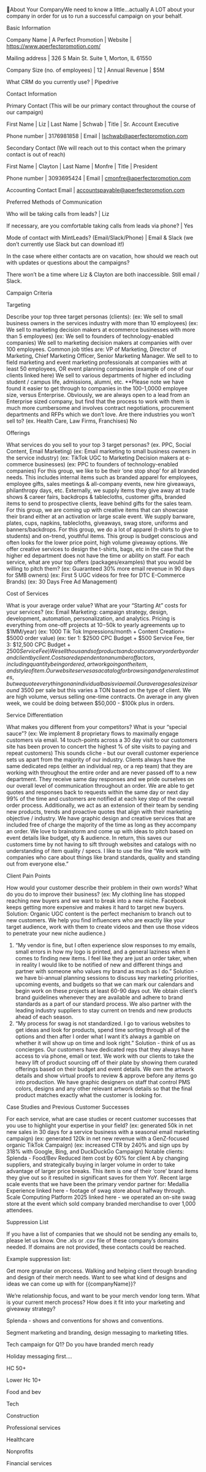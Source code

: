 About Your CompanyWe need to know a little…actually A LOT about your company in order for us to run a successful campaign on your behalf. 


Basic Information

Company Name
 | A Perfect Promotion
 | Website
 | https://www.aperfectpromotion.com/

Mailing address
 | 326 S Main St. Suite 1, Morton, IL 61550

Company Size (no. of employees)
 | 12
 | Annual Revenue
 | $5M

What CRM do you currently use?
 | Pipedrive

Contact Information

Primary Contact (This will be our primary contact throughout the course of our campaign)

First Name
 | Liz
 | Last Name
 | Schwab
 | Title
 | Sr. Account Executive

Phone number
 | 3176981858
 | Email
 | lschwab@aperfectpromotion.com

Secondary Contact (We will reach out to this contact when the primary contact is out of reach)

First Name
 | Clayton
 | Last Name
 | Monfre
 | Title
 | President

Phone number
 | 3093695424
 | Email
 | cmonfre@aperfectpromotion.com

Accounting Contact Email
 | accountspayable@aperfectpromotion.com

Preferred Methods of Communication

Who will be taking calls from leads?
 | Liz

If necessary, are you comfortable taking calls from leads via phone?
 | Yes

Mode of contact with MintLeads? (Email/Slack/Phone)
 | Email & Slack (we don’t currently use Slack but can download it!)

In the case where either contacts are on vacation, how should we reach out with updates or questions about the campaigns?

There won’t be a time where Liz & Clayton are both inaccessible. Still email / Slack. 


Campaign Criteria

Targeting

Describe your top three target personas (clients): 
 (ex: We sell to small business owners in the services industry with more than 10 employees) 
 (ex: We sell to marketing decision makers at ecommerce businesses with more than 5 employees) 
 (ex: We sell to founders of technology-enabled companies) 
 We sell to marketing decision makers at companies with over 100 employees. Common job titles are: VP of Marketing, Director of Marketing, Chief Marketing Officer, Senior Marketing Manager. 
 We sell to to field marketing and event marketing professionals at companies with at least 50 employees, OR event planning companies (example of one of our clients linked here)
 We sell to various departments of higher ed including student / campus life, admissions, alumni, etc. 
 **Please note we have found it easier to get through to companies in the 100-1,0000 employee size, versus Enterprise. Obviously, we are always open to a lead from an Enterprise sized company, but find that the process to work with them is much more cumbersome and involves contract negotiations, procurement departments and RFPs which we don’t love. 
 Are there industries you won’t sell to? 
 (ex. Health Care, Law Firms, Franchises)
 No

Offerings

What services do you sell to your top 3 target personas? (ex. PPC, Social Content, Email Marketing) 
 (ex: Email marketing to small business owners in the service industry)
 (ex: TikTok UGC to Marketing Decision makers at e-commerce businesses)
 (ex: PPC to founders of technology-enabled companies) 
 For this group, we like to be their ‘one stop shop’ for all branded needs. This includes internal items such as branded apparel for employees, employee gifts, sales meetings & all-company events, new hire giveaways, philanthropy days, etc. Externally, we supply items they give away at trade shows & career fairs, backdrops & tablecloths, customer gifts, branded items to send to prospective clients, leave behind gifts for the sales team. 
 For this group, we are coming up with creative items that can showcase their brand either at an activation or large scale event. We supply barware, plates, cups, napkins, tablecloths, giveaways, swag store, uniforms and banners/backdrops. 
 For this group, we do a lot of apparel (t-shirts to give to students) and on-trend, youthful items. This group is budget conscious and often looks for the lower price point, high volume giveaway options. We offer creative services to design the t-shirts, bags, etc in the case that the higher ed department does not have the time or ability on staff. 
 For each service, what are your top offers (packages/examples) that you would be willing to pitch them?
 (ex: Guaranteed 30% more email revenue in 90 days for SMB owners)
 (ex: First 5 UGC videos for free for DTC E-Commerce Brands)
 (ex: 30 Days Free Ad Management)

Cost of Services

What is your average order value? What are your “Starting At” costs for your services?
 (ex: Email Marketing: campaign strategy, design, development, automation, personalization, and analytics. Pricing is everything from one-off projects at $10-$50k to yearly agreements up to $1MM/year)
 (ex: 1000 Tik Tok Impressions/month + Content Creation= $5000 order value)
 (ex: tier 1: $2500 CPC Budget + $500 Service Fee, tier 3: $12,500 CPC Budget + $2500 Service Fee)
 We sell thousands of products and costs can vary order by order and client by client. Costs are dependent on a number of factors, including quantity being ordered, artwork going on the item, and style of item. Our website serves as a catalog for browsing and general estimates, but we quote everything on an individual basis via email. 
 Our average sale size is around ~$3500 per sale but this varies a TON based on the type of client. We are high volume, versus selling one-time contracts. On average in any given week, we could be doing between $50,000 - $100k plus in orders. 

Service Differentiation

What makes you different from your competitors? What is your “special sauce”?
 (ex: We implement 8 proprietary flows to maximally engage customers via email. 14 touch-points across a 30 day visit to our customers site has been proven to concert the highest % of site visits to paying and repeat customers)
 This sounds cliche - but our overall customer experience sets us apart from the majority of our industry. Clients always have the same dedicated reps (either an individual rep, or a rep team) that they are working with throughout the entire order and are never passed off to a new department. They receive same day responses and we pride ourselves on our overall level of communication throughout an order. We are able to get quotes and responses back to requests within the same day or next day 99% of the time and customers are notified at each key step of the overall order process. 
 Additionally, we act as an extension of their team by sending new products, trends and proactive quotes that align with their marketing objective / industry. We have graphic design and creative services that are included free of charge the majority of the time as long as they accompany an order. We love to brainstorm and come up with ideas to pitch based on event details like budget, qty & audience. In return, this saves our customers time by not having to sift through websites and catalogs with no understanding of item quality / specs. 
 I like to use the line “We work with companies who care about things like brand standards, quality and standing out from everyone else.” 

Client Pain Points

How would your customer describe their problem in their own words? What do you do to improve their business?
 (ex: My clothing line has stopped reaching new buyers and we want to break into a new niche. Facebook keeps getting more expensive and makes it hard to target new buyers.
 Solution: Organic UGC content is the perfect mechanism to branch out to new customers. We help you find influencers who are exactly like your target audience, work with them to create videos and then use those videos to penetrate your new niche audience.)
  1. “My vendor is fine, but I often experience slow responses to my emails, small errors in how my logo is printed, and a general laziness when it comes to finding new items. I feel like they are just an order taker, when in reality I would like to be notified of new and different things and partner with someone who values my brand as much as I do.”
 Solution - we have bi-annual planning sessions to discuss key marketing priorities, upcoming events, and budgets so that we can mark our calendars and begin work on these projects at least 60-90 days out. We obtain client’s brand guidelines whenever they are available and adhere to brand standards as a part of our standard process. We also partner with the leading industry suppliers to stay current on trends and new products ahead of each season. 
 2. “My process for swag is not standardized. I go to various websites to get ideas and look for products, spend time sorting through all of the options and then after I order what I want it’s always a gamble on whether it will show up on time and look right.” 
 Solution - think of us as concierges. Our customers have dedicated reps that they always have access to via phone, email or text. We work with our clients to take the heavy lift of product sourcing off of their plate by showing them curated offerings based on their budget and event details. We own the artwork details and show virtual proofs to review & approve before any items go into production. We have graphic designers on staff that control PMS colors, designs and any other relevant artwork details so that the final product matches exactly what the customer is looking for. 

Case Studies and Previous Customer Successes

For each service, what are case studies or recent customer successes that you use to highlight your expertise in your field?
 (ex: generated 50k in net new sales in 30 days for a service business with a seasonal email marketing campaign)
 (ex: generated 120k in net new revenue with a GenZ-focused organic TikTok Campaign) 
 (ex: increased CTR by 240% and sign ups by 318% with Google, Bing, and DuckDuckGo Campaign)
 Notable clients: 
 Splenda - Food/Bev
 Reduced item cost by 60% for client A by changing suppliers, and strategically buying in larger volume in order to take advantage of larger price breaks. This item is one of their ‘core’ brand items they give out so it resulted in significant saves for them YoY. 
 Recent large scale events that we have been the primary vendor partner for:
 Medallia Experience linked here - footage of swag store about halfway through.
 Scale Computing Platform 2025 linked here - we operated an on-site swag store at the event which sold company branded merchandise to over 1,000 attendees. 


Suppression List

If you have a list of companies that we should not be sending any emails to, please let us know. 
 One .xls or .csv file of these company’s domains needed. If domains are not provided, these contacts could be reached.

Example suppression list:


Get more granular on process. Walking and helping client through branding and design of their merch needs. Want to see what kind of designs and ideas we can come up with for {{companyName}}?


We’re relationship focus, and want to be your merch vendor long term. What is your current merch process? How does it fit into your marketing and giveaway strategy?


Splenda - shows and conventions for shows and conventions. 


Segment marketing and branding, design messaging to marketing titles.


Tech campaign for Q1? Do you have branded merch ready


Holiday messaging first….


HC 50+


Lower Hc 10+ 


Food and bev


Tech


Construction 


Professional services


Healthcare 


Nonprofits 


Financial services 
